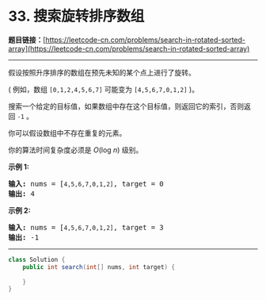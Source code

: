 # 33. 搜索旋转排序数组

**题目链接：**[https://leetcode-cn.com/problems/search-in-rotated-sorted-array](https://leetcode-cn.com/problems/search-in-rotated-sorted-array)

---

<div class="content__1Y2H">
 <div class="notranslate">
  <p>假设按照升序排序的数组在预先未知的某个点上进行了旋转。</p> 
  <p>( 例如，数组&nbsp;<code>[0,1,2,4,5,6,7]</code>&nbsp;可能变为&nbsp;<code>[4,5,6,7,0,1,2]</code>&nbsp;)。</p> 
  <p>搜索一个给定的目标值，如果数组中存在这个目标值，则返回它的索引，否则返回&nbsp;<code>-1</code>&nbsp;。</p> 
  <p>你可以假设数组中不存在重复的元素。</p> 
  <p>你的算法时间复杂度必须是&nbsp;<em>O</em>(log&nbsp;<em>n</em>) 级别。</p> 
  <p><strong>示例 1:</strong></p> 
  <pre class="language-text"><strong>输入:</strong> nums = [<code>4,5,6,7,0,1,2]</code>, target = 0
<strong>输出:</strong> 4
</pre> 
  <p><strong>示例&nbsp;2:</strong></p> 
  <pre class="language-text"><strong>输入:</strong> nums = [<code>4,5,6,7,0,1,2]</code>, target = 3
<strong>输出:</strong> -1</pre> 
 </div>
</div>

---

```java
class Solution {
    public int search(int[] nums, int target) {
        
    }
}
```
